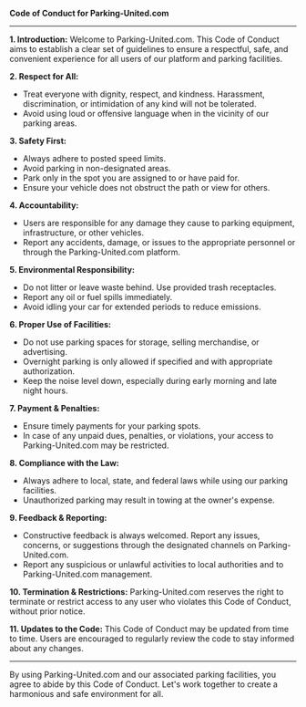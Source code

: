 **Code of Conduct for Parking-United.com**

---

**1. Introduction:**
Welcome to Parking-United.com. This Code of Conduct aims to establish a clear set of guidelines to ensure a respectful, safe, and convenient experience for all users of our platform and parking facilities.

**2. Respect for All:**

- Treat everyone with dignity, respect, and kindness. Harassment, discrimination, or intimidation of any kind will not be tolerated.
- Avoid using loud or offensive language when in the vicinity of our parking areas.

**3. Safety First:**

- Always adhere to posted speed limits.
- Avoid parking in non-designated areas.
- Park only in the spot you are assigned to or have paid for.
- Ensure your vehicle does not obstruct the path or view for others.

**4. Accountability:**

- Users are responsible for any damage they cause to parking equipment, infrastructure, or other vehicles.
- Report any accidents, damage, or issues to the appropriate personnel or through the Parking-United.com platform.

**5. Environmental Responsibility:**

- Do not litter or leave waste behind. Use provided trash receptacles.
- Report any oil or fuel spills immediately.
- Avoid idling your car for extended periods to reduce emissions.

**6. Proper Use of Facilities:**

- Do not use parking spaces for storage, selling merchandise, or advertising.
- Overnight parking is only allowed if specified and with appropriate authorization.
- Keep the noise level down, especially during early morning and late night hours.

**7. Payment & Penalties:**

- Ensure timely payments for your parking spots.
- In case of any unpaid dues, penalties, or violations, your access to Parking-United.com may be restricted.

**8. Compliance with the Law:**

- Always adhere to local, state, and federal laws while using our parking facilities.
- Unauthorized parking may result in towing at the owner's expense.

**9. Feedback & Reporting:**

- Constructive feedback is always welcomed. Report any issues, concerns, or suggestions through the designated channels on Parking-United.com.
- Report any suspicious or unlawful activities to local authorities and to Parking-United.com management.

**10. Termination & Restrictions:**
Parking-United.com reserves the right to terminate or restrict access to any user who violates this Code of Conduct, without prior notice.

**11. Updates to the Code:**
This Code of Conduct may be updated from time to time. Users are encouraged to regularly review the code to stay informed about any changes.

---

By using Parking-United.com and our associated parking facilities, you agree to abide by this Code of Conduct. Let's work together to create a harmonious and safe environment for all.
